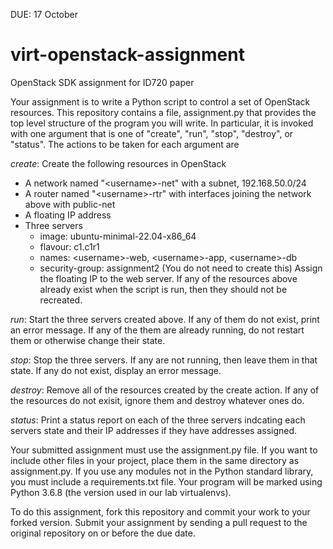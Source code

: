 


DUE: 17 October

# virt-openstack-assignment
OpenStack SDK assignment for ID720 paper

Your assignment is to write a Python script to control a set of 
OpenStack resources. This repository contains a file, assignment.py
that provides the top level structure of the program you will write.
In particular, it is invoked with one argument that is one of
"create", "run", "stop", "destroy", or "status". The actions to 
be taken for each argument are

*create*: Create the following resources in OpenStack
  - A network named "\<username\>-net" with a subnet, 192.168.50.0/24
  - A router named "\<username\>-rtr" with interfaces joining the network
    above with public-net
  - A floating IP address
  - Three servers
     - image: ubuntu-minimal-22.04-x86_64
     - flavour: c1.c1r1
     - names: \<username\>-web, \<username\>-app, \<username\>-db
     - security-group: assignment2 (You do not need to create this)
  Assign the floating IP to the web server.
  If any of the resources above already exist when the script is run, then they 
  should not be recreated.

*run*: Start the three servers created above. If any of them do not exist, 
print an error message. If any of the them are already running, do not restart
them or otherwise change their state.

*stop*: Stop the three servers. If any are not running, then leave them in
that state. If any do not exist, display an error message.

*destroy*: Remove all of the resources created by the create action. If any
of the resources do not exisit, ignore them and destroy whatever ones do.

*status*: Print a status report on each of the three servers indcating
each servers state and their IP addresses if they have addresses assigned.

Your submitted assignment must use the assignment.py file. If you want to 
include other files in your project, place them in the same directory as assignment.py.
If you use any modules not in the Python standard library, you must include a
requirements.txt file. Your program will be marked using Python 3.6.8 (the version
used in our lab virtualenvs).

To do this assignment, fork this repository and commit your work to your forked
version. Submit your assignment by sending a pull request to the original repository
on or before the due date.          
